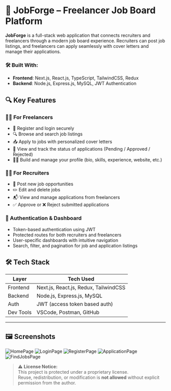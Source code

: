 # 🚀 JobForge – Freelancer Job Board Platform

**JobForge** is a full-stack web application that connects recruiters and freelancers through a modern job board experience. Recruiters can post job listings, and freelancers can apply seamlessly with cover letters and manage their applications.

### 🛠 Built With:

- **Frontend**: Next.js, React.js, TypeScript, TailwindCSS, Redux
- **Backend**: Node.js, Express.js, MySQL, JWT Authentication

## 🔍 Key Features

### 👨‍💻 For Freelancers
- 📝 Register and login securely
- 🔍 Browse and search job listings
- 📤 Apply to jobs with personalized cover letters
- 📄 View and track the status of applications (Pending / Approved / Rejected)
- 🧑‍💼 Build and manage your profile (bio, skills, experience, website, etc.)

### 🧑‍💼 For Recruiters
- 📌 Post new job opportunities
- ✏️ Edit and delete jobs
- 📬 View and manage applications from freelancers
- ✅ Approve or ❌ Reject submitted applications

### 🔐 Authentication & Dashboard
- Token-based authentication using JWT
- Protected routes for both recruiters and freelancers
- User-specific dashboards with intuitive navigation
- Search, filter, and pagination for job and application listings

## 🛠️ Tech Stack

| Layer      | Tech Used                            |
|------------|--------------------------------------|
| Frontend   | Next.js, React.js, Redux, TailwindCSS|
| Backend    | Node.js, Express.js, MySQL           |
| Auth       | JWT (access token based auth)        |
| Dev Tools  | VSCode, Postman, GitHub              |
-----------------------------------------------------

## 🖼️ Screenshots
![HomePage](https://github.com/user-attachments/assets/395f91f2-bdab-411c-ad97-65cec916e140)
![LoginPage](https://github.com/user-attachments/assets/a966031a-aa24-4f6c-8caf-226eccc87caa)
![RegisterPage](https://github.com/user-attachments/assets/d6b7eb21-cb0e-4507-9e02-bd8b864bc6fe)
![ApplicationPage](https://github.com/user-attachments/assets/d1fe0d10-8822-4320-abcd-2f293e341ea8)
![FindJobsPage](https://github.com/user-attachments/assets/3a67e939-645b-46da-a687-573b38eef541)

> ⚠️ **License Notice:**  
> This project is protected under a proprietary license.  
> Reuse, redistribution, or modification is **not allowed** without explicit permission from the author.


